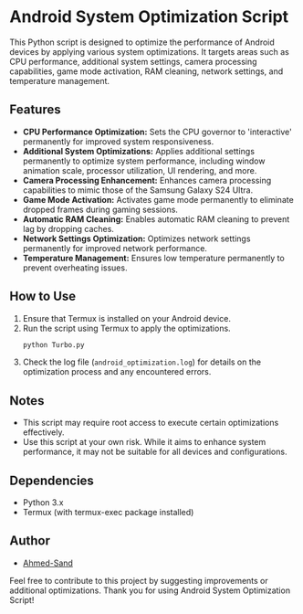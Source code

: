 # Android System Optimization Script

This Python script is designed to optimize the performance of Android devices by applying various system optimizations. It targets areas such as CPU performance, additional system settings, camera processing capabilities, game mode activation, RAM cleaning, network settings, and temperature management.

## Features
- **CPU Performance Optimization:** Sets the CPU governor to 'interactive' permanently for improved system responsiveness.
- **Additional System Optimizations:** Applies additional settings permanently to optimize system performance, including window animation scale, processor utilization, UI rendering, and more.
- **Camera Processing Enhancement:** Enhances camera processing capabilities to mimic those of the Samsung Galaxy S24 Ultra.
- **Game Mode Activation:** Activates game mode permanently to eliminate dropped frames during gaming sessions.
- **Automatic RAM Cleaning:** Enables automatic RAM cleaning to prevent lag by dropping caches.
- **Network Settings Optimization:** Optimizes network settings permanently for improved network performance.
- **Temperature Management:** Ensures low temperature permanently to prevent overheating issues.

## How to Use
1. Ensure that Termux is installed on your Android device.
2. Run the script using Termux to apply the optimizations.
   ```bash
   python Turbo.py
   ```
3. Check the log file (`android_optimization.log`) for details on the optimization process and any encountered errors.

## Notes
- This script may require root access to execute certain optimizations effectively.
- Use this script at your own risk. While it aims to enhance system performance, it may not be suitable for all devices and configurations.

## Dependencies
- Python 3.x
- Termux (with termux-exec package installed)

## Author
- [Ahmed-Sand](https://github.com/Ahmex2)

Feel free to contribute to this project by suggesting improvements or additional optimizations. Thank you for using Android System Optimization Script!